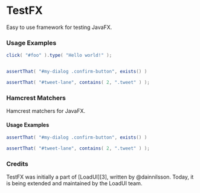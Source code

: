TestFX
======

Easy to use framework for testing JavaFX.

### Usage Examples

```java
click( "#foo" ).type( "Hello world!" );


assertThat( "#my-dialog .confirm-button", exists() )

assertThat( "#tweet-lane", contains( 2, ".tweet" ) );
```


### Hamcrest Matchers
Hamcrest matchers for JavaFX.


#### Usage Examples

```java
assertThat( "#my-dialog .confirm-button", exists() )

assertThat( "#tweet-lane", contains( 2, ".tweet" ) );
```

### Credits
TestFX was initially a part of [LoadUI][3], written by @dainnilsson. Today, it is being extended
and maintained by the LoadUI team.
